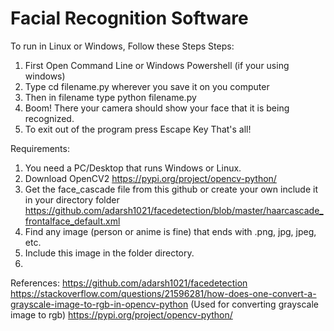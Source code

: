 # Facial Recognition Software
   To run in Linux or Windows, Follow these Steps
Steps:
1. First Open Command Line or Windows Powershell (if your using windows) 
2. Type cd filename.py wherever you save it on you computer
3. Then in filename type python filename.py 
4. Boom! There your camera should show your face that it is being recognized.
5. To exit out of the program press Escape Key
That's all!

Requirements:
1. You need a PC/Desktop that runs Windows or Linux. 
2. Download OpenCV2
https://pypi.org/project/opencv-python/
3. Get the face_cascade file from this github or create your own include it in your directory folder
https://github.com/adarsh1021/facedetection/blob/master/haarcascade_frontalface_default.xml
4. Find any image (person or anime is fine) that ends with .png, jpg, jpeg, etc.
5. Include this image in the folder directory.
6. 






References: https://github.com/adarsh1021/facedetection
                          https://stackoverflow.com/questions/21596281/how-does-one-convert-a-grayscale-image-to-rgb-in-opencv-python (Used for converting grayscale image to rgb)
https://pypi.org/project/opencv-python/

